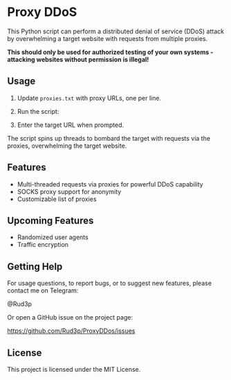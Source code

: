 # Proxy DDoS

This Python script can perform a distributed denial of service (DDoS) attack by overwhelming a target website with requests from multiple proxies.

**This should only be used for authorized testing of your own systems - attacking websites without permission is illegal!** 

## Usage

1. Update `proxies.txt` with proxy URLs, one per line.

2. Run the script: 

3. Enter the target URL when prompted.

The script spins up threads to bombard the target with requests via the proxies, overwhelming the target website.

## Features

- Multi-threaded requests via proxies for powerful DDoS capability  
- SOCKS proxy support for anonymity
- Customizable list of proxies

## Upcoming Features

- Randomized user agents 
- Traffic encryption

## Getting Help 

For usage questions, to report bugs, or to suggest new features, please contact me on Telegram: 

@Rud3p

Or open a GitHub issue on the project page:

https://github.com/Rud3p/ProxyDDos/issues

## License

This project is licensed under the MIT License.


